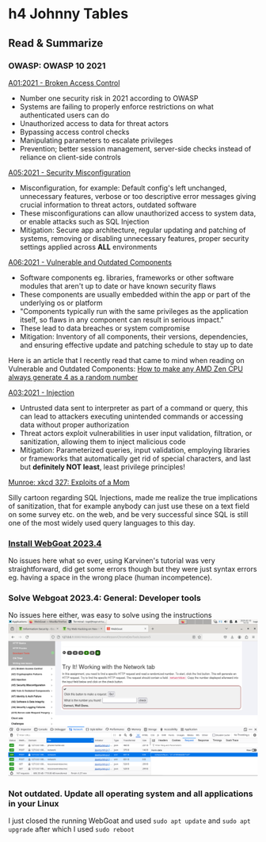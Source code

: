 # h4 Johnny Tables
## Read & Summarize
### OWASP: OWASP 10 2021
[A01:2021 - Broken Access Control](https://owasp.org/Top10/A01_2021-Broken_Access_Control/)
- Number one security risk in 2021 according to OWASP
- Systems are failing to properly enforce restrictions on what authenticated users can do
- Unauthorized access to data for threat actors
- Bypassing access control checks
- Manipulating parameters to escalate privileges
- Prevention; better session management, server-side checks instead of reliance on client-side controls

[A05:2021 - Security Misconfiguration](https://owasp.org/Top10/A05_2021-Security_Misconfiguration/)
- Misconfiguration, for example: Default config's left unchanged, unnecessary features, verbose or too descriptive error messages giving crucial information to threat actors, outdated software
- These misconfigurations can allow unauthorized access to system data, or enable attacks such as SQL Injection
- Mitigation: Secure app architecture, regular updating and patching of systems, removing or disabling unnecessary features, proper security settings applied across **ALL** environments

[A06:2021 - Vulnerable and Outdated Components](https://owasp.org/Top10/A06_2021-Vulnerable_and_Outdated_Components/)
- Software components eg. libraries, frameworks or other software modules that aren't up to date or have known security flaws
- These components are usually embedded within the app or part of the underlying os or platform
- "Components typically run with the same privileges as the application itself, so flaws in any component can result in serious impact."
- These lead to data breaches or system compromise
- Mitigation: Inventory of all components, their versions, dependencies, and ensuring effective update and patching schedule to stay up to date

Here is an article that I recently read that came to mind when reading on Vulnerable and Outdated Components: [How to make any AMD Zen CPU always generate 4 as a random number](https://www.theregister.com/2025/02/04/google_amd_microcode/)

[A03:2021 - Injection](https://owasp.org/Top10/A03_2021-Injection/)
- Untrusted data sent to interpreter as part of a command or query, this can lead to attackers executing unintended commands or accessing data without proper authorization
- Threat actors exploit vulnerabilities in user input validation, filtration, or sanitization, allowing them to inject malicious code
- Mitigation: Parameterized queries, input validation, employing libraries or frameworks that automatically get rid of special characters, and last but **definitely NOT least**, least privilege principles!

[Munroe: xkcd 327: Exploits of a Mom](https://xkcd.com/327/)

Silly cartoon regarding SQL Injections, made me realize the true implications of sanitization, that for example anybody can just use these on a text field on some survey etc. on the web, and be very successful since SQL is still one of the most widely used query languages to this day.

### [Install WebGoat 2023.4](https://terokarvinen.com/2023/webgoat-2023-4-ethical-web-hacking/)
No issues here what so ever, using Karvinen's tutorial was very straightforward, did get some errors though but they were just syntax errors eg. having a space in the wrong place (human incompetence).

### Solve Webgoat 2023.4: General: Developer tools
No issues here either, was easy to solve using the instructions
![Screenshot1](https://github.com/T0BB3W/T0BB3W.github.io/blob/c4530e5f0a44ec88f8952cfaece048f0f603836d/Screenshot%202025-02-10%20141433.png "Screenshot1")

### Not outdated. Update all operating system and all applications in your Linux
I just closed the running WebGoat and used `sudo apt update` and `sudo apt upgrade` after which I used `sudo reboot`
